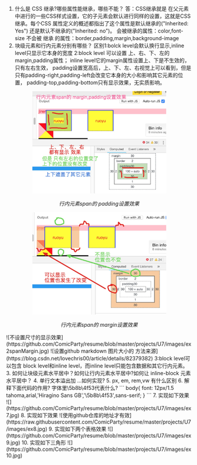 1.  什么是 CSS 继承?哪些属性能继承，哪些不能？
答：CSS继承就是 在父元素中进行的一些CSS样式设置，它的子元素会默认进行同样的设置，这就是CSS继承。每个CSS 属性定义的概述都指出了这个属性是默认继承的("Inherited: Yes") 还是默认不继承的("Inherited: no")。
会被继承的属性：color,font-size
不会被 继承 的属性：border,padding,margin,background-image
2. 块级元素和行内元素分别有哪些？
区别1:bolck level会默认换行显示,inline level只显示它本身的宽度
    2:block level 可以设置 上、右、下、左的margin,padding属性；
      inline level它的margin属性设置上、下是不生效的，只有左右生效，
                    padding设置宽高后，上、下、左、右视觉上可以看到，但是只有padding-right,padding-left会改变它本身的大小和影响其它元素的位置， padding-top,padding-bottom只有显示效果，无实质影响。
<p align="center">
    <img src="https://github.com/ComicParty/resume/blob/master/projects/U7/images/ex2spanPadding.jpg" alt="Sample"  width="363" height="277">
    <p align="center">
        <em>行内元素span的 padding设置效果</em>
    </p>
</p>
<p align="center">
    <img src="https://github.com/ComicParty/resume/blob/master/projects/U7/images/ex2spanMargin.jpg" alt="Sample"  width="363" height="277">
    <p align="center">
        <em>行内元素span的 margin设置效果</em>
    </p>
</p>
![不设置尺寸的显示效果](https://github.com/ComicParty/resume/blob/master/projects/U7/images/ex2spanMargin.jpg)
![设置github markdown 图片大小的 方法来源](https://blog.csdn.net/lovechris00/article/details/82379382)
      3:block level可以包含 block level和inline level，而inline level只能包含数据和其它行内元素。
3. 如何让块级元素水平居中？如何让行内元素水平居中?如何让 inline-block 元素水平居中？
4. 单行文本溢出加 ...如何实现?
5. px, em, rem,vw 有什么区别
6. 解释下面代码的作用? 字体里\5b8b\4f53代表什么?
```
body{
  font: 12px/1.5 tahoma,arial,'Hiragino Sans GB','\5b8b\4f53',sans-serif;
}
```
7. 实现如下效果
![](https://github.com/ComicParty/resume/blob/master/projects/U7/images/ex7.jpg)
8. 实现如下效果
![使用github仓库的地址才有效](https://raw.githubusercontent.com/ComicParty/resume/master/projects/U7/images/ex8.jpg)
9. 实现如下两个表格效果
![](https://github.com/ComicParty/resume/blob/master/projects/U7/images/ex9.jpg)
10. 实现如下三角形
![](https://github.com/ComicParty/resume/blob/master/projects/U7/images/ex10.jpg)


